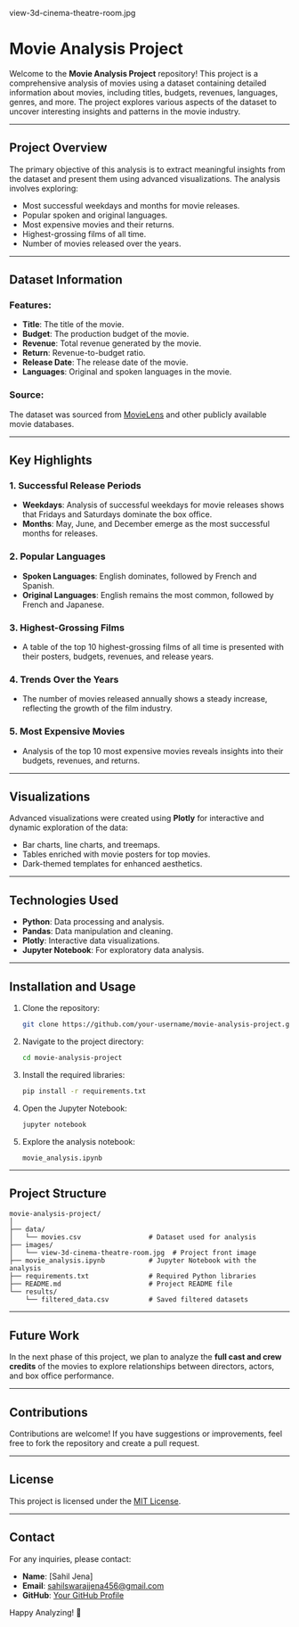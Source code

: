 view-3d-cinema-theatre-room.jpg
# Movie Analysis Project

Welcome to the **Movie Analysis Project** repository! This project is a comprehensive analysis of movies using a dataset containing detailed information about movies, including titles, budgets, revenues, languages, genres, and more. The project explores various aspects of the dataset to uncover interesting insights and patterns in the movie industry.

---

## **Project Overview**

The primary objective of this analysis is to extract meaningful insights from the dataset and present them using advanced visualizations. The analysis involves exploring:

- Most successful weekdays and months for movie releases.
- Popular spoken and original languages.
- Most expensive movies and their returns.
- Highest-grossing films of all time.
- Number of movies released over the years.

---

## **Dataset Information**

### Features:
- **Title**: The title of the movie.
- **Budget**: The production budget of the movie.
- **Revenue**: Total revenue generated by the movie.
- **Return**: Revenue-to-budget ratio.
- **Release Date**: The release date of the movie.
- **Languages**: Original and spoken languages in the movie.

### Source:
The dataset was sourced from [MovieLens](https://movielens.org/) and other publicly available movie databases.

---

## **Key Highlights**

### **1. Successful Release Periods**
- **Weekdays**: Analysis of successful weekdays for movie releases shows that Fridays and Saturdays dominate the box office.
- **Months**: May, June, and December emerge as the most successful months for releases.

### **2. Popular Languages**
- **Spoken Languages**: English dominates, followed by French and Spanish.
- **Original Languages**: English remains the most common, followed by French and Japanese.

### **3. Highest-Grossing Films**
- A table of the top 10 highest-grossing films of all time is presented with their posters, budgets, revenues, and release years.

### **4. Trends Over the Years**
- The number of movies released annually shows a steady increase, reflecting the growth of the film industry.

### **5. Most Expensive Movies**
- Analysis of the top 10 most expensive movies reveals insights into their budgets, revenues, and returns.

---

## **Visualizations**

Advanced visualizations were created using **Plotly** for interactive and dynamic exploration of the data:

- Bar charts, line charts, and treemaps.
- Tables enriched with movie posters for top movies.
- Dark-themed templates for enhanced aesthetics.

---

## **Technologies Used**

- **Python**: Data processing and analysis.
- **Pandas**: Data manipulation and cleaning.
- **Plotly**: Interactive data visualizations.
- **Jupyter Notebook**: For exploratory data analysis.

---

## **Installation and Usage**

1. Clone the repository:
   ```bash
   git clone https://github.com/your-username/movie-analysis-project.git
   ```

2. Navigate to the project directory:
   ```bash
   cd movie-analysis-project
   ```

3. Install the required libraries:
   ```bash
   pip install -r requirements.txt
   ```

4. Open the Jupyter Notebook:
   ```bash
   jupyter notebook
   ```

5. Explore the analysis notebook:
   ```
   movie_analysis.ipynb
   ```

---

## **Project Structure**

```
movie-analysis-project/
│
├── data/
│   └── movies.csv                 # Dataset used for analysis
├── images/
│   └── view-3d-cinema-theatre-room.jpg  # Project front image
├── movie_analysis.ipynb           # Jupyter Notebook with the analysis
├── requirements.txt               # Required Python libraries
├── README.md                      # Project README file
└── results/
    └── filtered_data.csv          # Saved filtered datasets
```

---

## **Future Work**

In the next phase of this project, we plan to analyze the **full cast and crew credits** of the movies to explore relationships between directors, actors, and box office performance.

---

## **Contributions**

Contributions are welcome! If you have suggestions or improvements, feel free to fork the repository and create a pull request.

---

## **License**

This project is licensed under the [MIT License](LICENSE).

---

## **Contact**

For any inquiries, please contact:
- **Name**: [Sahil Jena]
- **Email**: sahilswarajjena456@gmail.com
- **GitHub**: [Your GitHub Profile](https://github.com/your-username)

Happy Analyzing! 🎥

